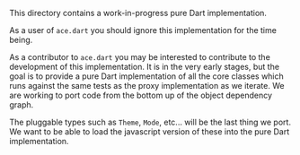 This directory contains a work-in-progress pure Dart implementation.

As a user of `ace.dart` you should ignore this implementation for the time 
being.

As a contributor to `ace.dart` you may be interested to contribute to the 
development of this implementation.  It is in the very early stages, but the 
goal is to provide a pure Dart implementation of all the core classes which runs
against the same tests as the proxy implementation as we iterate.  We are 
working to port code from the bottom up of the object dependency graph.

The pluggable types such as `Theme`, `Mode`, etc... will be the last thing we
port.  We want to be able to load the javascript version of these into the pure
Dart implementation.
